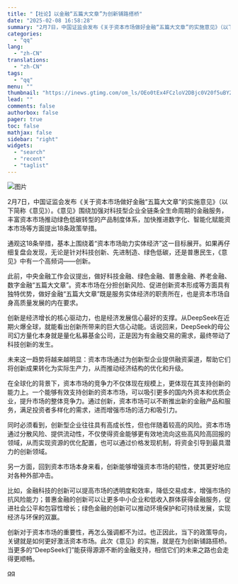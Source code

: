 ```yaml
---
title: "【社论】以金融“五篇大文章”为创新铺路搭桥"
date: "2025-02-08 16:58:28"
summary: "2月7日，中国证监会发布《关于资本市场做好金融“五篇大文章”的实施意见》（以下简称《意见》）。《意见..."
categories:
  - "qq"
lang:
  - "zh-CN"
translations:
  - "zh-CN"
tags:
  - "qq"
menu: ""
thumbnail: "https://inews.gtimg.com/om_ls/OEo0tEx4FCzloV2DBjc0V20f5uBY2M2xtS2zvO3fnmdw8AA_640360/0"
lead: ""
comments: false
authorbox: false
pager: true
toc: false
mathjax: false
sidebar: "right"
widgets:
  - "search"
  - "recent"
  - "taglist"
---
```


![图片](https://inews.gtimg.com/om_bt/O6BFdeOx9WWTD9gcExkBxOqRXMhIRLnD45U0pBKruuJZ8AA/641)

2月7日，中国证监会发布《关于资本市场做好金融“五篇大文章”的实施意见》（以下简称《意见》）。《意见》围绕加强对科技型企业全链条全生命周期的金融服务，丰富资本市场推动绿色低碳转型的产品制度体系，加快推进数字化、智能化赋能资本市场等方面提出18条政策举措。

通观这18条举措，基本上围绕着“资本市场助力实体经济”这一目标展开。如果再仔细复盘会发现，无论是针对科技创新、先进制造、绿色低碳，还是普惠民生，《意见》中有一个高频词——创新。

此前，中央金融工作会议提出，做好科技金融、绿色金融、普惠金融、养老金融、数字金融“五篇大文章”。资本市场在分担创新风险、促进创新资本形成等方面具有独特优势，做好金融“五篇大文章”既是服务实体经济的职责所在，也是资本市场自身高质量发展的内在要求。

创新是经济增长的核心驱动力，也是经济发展信心最好的支撑。从DeepSeek在近期火爆全球，就能看出创新所带来的巨大信心动能。话说回来，DeepSeek的母公司幻方量化本身就是量化私募基金公司，正是因为有金融交易的需求，最终带动了科技创新的发生。

未来这一趋势将越来越明显：资本市场通过为创新型企业提供融资渠道，帮助它们将创新成果转化为实际生产力，从而推动经济结构的优化和升级。

在全球化的背景下，资本市场的竞争力不仅体现在规模上，更体现在其支持创新的能力上。一个能够有效支持创新的资本市场，可以吸引更多的国内外资本和优质企业，提升市场的整体竞争力。通过创新，资本市场可以不断推出新的金融产品和服务，满足投资者多样化的需求，进而增强市场的活力和吸引力。

同时必须看到，创新型企业往往具有高成长性，但也伴随着较高的风险。资本市场通过分散风险、提供流动性，不仅使得资金能够更有效地流向这些高风险高回报的领域，从而实现资源的优化配置，也可以通过价格发现机制，将资金引导到最具潜力的创新领域。

另一方面，回到资本市场本身来看，创新能够增强资本市场的韧性，使其更好地应对各种外部冲击。

比如，金融科技的创新可以提高市场的透明度和效率，降低交易成本，增强市场的抗风险能力；普惠金融的创新可以让更多中小企业和低收入群体获得金融服务，促进社会公平和包容性增长；绿色金融的创新可以推动环境保护和可持续发展，实现经济与环保的双赢。

创新对于资本市场的重要性，再怎么强调都不为过。也正因此，当下的政策导向，关键就是如何更好激活资本市场。此次《意见》的实施，就是在为创新铺路搭桥。当更多的“DeepSeek们”能获得源源不断的金融支持，相信它们的未来之路也会走得更顺畅。

[qq](https://new.qq.com/rain/a/20250208A061UX00)
